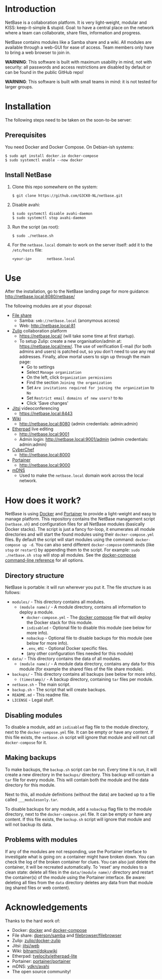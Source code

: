 # Introduction

NetBase is a collaboration platform. It is very light-weight, modular and KISS: keep-it-simple & stupid.
Goal: to have a central place on the network where a team can collaborate, share files, information and progress.

NetBase contains modules like a Samba share and a wiki. All modules are available through a web-GUI for ease of access.
Team members only have to bring a web browser to join in.

**WARNING**: This software is built with maximum usability in mind, not with security: all passwords and access restrictions are disabled by default or can be found in the public GitHub repo!

**WARNING**: This software is built with small teams in mind: it is not tested for larger groups.

# Installation

The following steps need to be taken on the soon-to-be server:

## Prerequisites

You need Docker and Docker Compose. On Debian-ish systems:

```shell
$ sudo apt install docker.io docker-compose
$ sudo systemctl enable --now docker
```

## Install NetBase

1. Clone this repo somewhere on the system:

    ```shell
    $ git clone https://github.com/G3CK0-NL/netbase.git
    ```

2. Disable avahi:

    ```shell
    $ sudo systemctl disable avahi-daemon
    $ sudo systemctl stop avahi-daemon
    ```

3. Run the script (as root):

    ```shell
    $ sudo ./netbase.sh
    ```

4. For the `netbase.local` domain to work on the server itself: add it to the `/etc/hosts` file:

    ```text
    <your-ip>       netbase.local
    ```

# Use

After the installation, go to the NetBase landing page for more guidance:  
<http://netbase.local:8080/netbase/>

The following modules are at your disposal:

* [File share](https://en.wikipedia.org/wiki/Samba_(software))
  * Samba: `smb://netbase.local` (anonymous access)
  * Web: <http://netbase.local:81>
* [Zulip](https://zulip.com/) collaboration platform
  * <https://netbase.local/> (will take some time at first startup).
  * To setup Zulip: create a new organisation/admin at: <https://netbase.local/new/>.
    The use of verification E-mail (for both admins and users) is patched out, so you don't need to use any real addresses.
    Finally, allow mortal users to sign up through the main page:
    * Go to settings
    * Select `Manage organization`
    * On the left, click `Organization permissions`
    * Find the section `Joining the organization`
    * Set `Are invitations required for joining the organization` to `No`
    * Set `Restrict email domains of new users?` to `No`
    * Click 'Save changes'
* [Jitsi](https://meet.jit.si/) videoconferencing
  * <https://netbase.local:8443>
* [Wiki](https://www.dokuwiki.org/)
  * <http://netbase.local:8080> (admin credentials: admin:admin)
* [Etherpad](https://etherpad.org/) live editing
  * <http://netbase.local:9001>
  * Admin login: <http://netbase.local:9001/admin> (admin credentials: admin:admin)
* [CyberChef](https://github.com/gchq/CyberChef)
  * <http://netbase.local:8000>
* [Portainer](https://www.portainer.io/)
  * <http://netbase.local:9000>
* [mDNS](https://en.wikipedia.org/wiki/Zero-configuration_networking#DNS-based_service_discovery)
  * Used to make the `netbase.local` domain work across the local network.

# How does it work?

NetBase is using [Docker](https://www.docker.com) and [Portainer](https://portainer.io/) to provide a light-weight and easy to manage platform.
This repository contains the NetBase management script (`netbase.sh`) and configuration files for all NetBase modules (basically Docker stacks).
The script is just a fancy for-loop, it enumerates all module directories and will start the found modules using their `docker-compose.yml` files.
By default the script will start modules using the command: `docker-compose up -d`.
You can also send different `docker-compose` commands (like `stop` or `restart`) by appending them to the script.
For example: `sudo ./netbase.sh stop` will stop all modules. See the [docker-compose command-line reference](https://docs.docker.com/compose/reference/) for all options.

## Directory structure

NetBase is portable: it will run wherever you put it. The file structure is as follows:

* `modules/` - This directory contains all modules.
  * `(module name)/` - A module directory, contains all information to deploy a module.
    * `docker-compose.yml` - The [docker compose](https://docs.docker.com/compose) file that will deploy the Docker stack for this module.
    * `isdisabled` - Optional file to disable this module (see below for more info).
    * `nobackup` - Optional file to disable backups for this module (see below for more info).
    * `.env`, etc - Optional Docker specific files.
    * (any other configuration files needed for this module)
* `data/` - This directory contains the data of all modules.
  * `(module name)/` - A module data directory, contains any data for this module (for example the shared files of the file share module).
* `backups/` - This directory contains all backups (see below for more info).
  * `(timestamp)/` - A backup directory, containing `tar` files per module.
* `netbase.sh` - The main script.
* `backup.sh` - The script that will create backups.
* `README.md` - This readme file.
* `LICENSE` - Legal stuff.

## Disabling modules

To disable a module, add an `isdisabled` flag file to the module directory, next to the `docker-compose.yml` file. It can be empty or have any content.
If this file exists, the `netbase.sh` script will ignore that module and will not call `docker-compose` for it.

## Making backups

To make backups, the `backup.sh` script can be run. Every time it is run, it will create a new directory in the `backups/` directory. This backup will contain a `tar` file for every module. This will contain both the module and the data directory for this module.

Next to this, all module definitions (without the data) are backed up to a file called `___modulesonly.tar`.

To disable backups for any module, add a `nobackup` flag file to the module directory, next to the `docker-compose.yml` file. It can be empty or have any content. If this file exists, the `backup.sh` script will ignore that module and will not backup its data.

## Problems with modules

If any of the modules are not responding, use the Portainer interface to investigate what is going on: a container might have broken down. You can check the log of the broken container for clues. You can also just delete the container, it will be recreated automatically.
To 'reset' any modules to a clean state: delete all files in the `data/(module name)/` directory and restart the container(s) of the module using the Portainer interface. Be aware: deleting all files from the `data` directory deletes any data from that module (eg shared files or web content).

# Acknowledgements

Thanks to the hard work of:

* Docker: [docker](https://www.docker.com) and [docker-compose](https://docs.docker.com/compose)
* File share: [dperson/samba](https://hub.docker.com/r/dperson/samba) and [filebrowser/filebrowser](https://hub.docker.com/r/filebrowser/filebrowser)
* Zulip: [zulip/docker-zulip](https://hub.docker.com/r/zulip/docker-zulip)
* Jitsi: [jitsi/web](https://hub.docker.com/r/jitsi/web)
* Wiki: [bitnami/dokuwiki](https://hub.docker.com/r/bitnami/dokuwiki)
* Etherpad: [tvelocity/etherpad-lite](https://hub.docker.com/r/tvelocity/etherpad-lite)
* Portainer: [portainer/portainer](https://hub.docker.com/r/portainer/portainer)
* mDNS: [ydkn/avahi](https://hub.docker.com/r/ydkn/avahi)
* The open source community!
